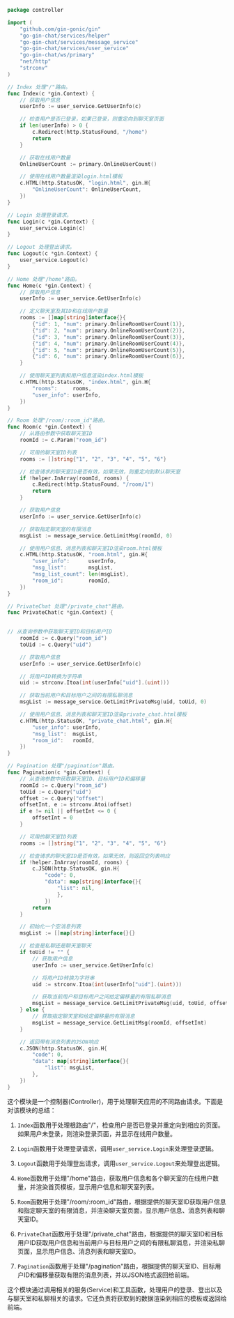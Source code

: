 ```go
package controller

import (
	"github.com/gin-gonic/gin"
	"go-gin-chat/services/helper"
	"go-gin-chat/services/message_service"
	"go-gin-chat/services/user_service"
	"go-gin-chat/ws/primary"
	"net/http"
	"strconv"
)

// Index 处理"/"路由。
func Index(c *gin.Context) {
	// 获取用户信息
	userInfo := user_service.GetUserInfo(c)

	// 检查用户是否已登录，如果已登录，则重定向到聊天室页面
	if len(userInfo) > 0 {
		c.Redirect(http.StatusFound, "/home")
		return
	}

	// 获取在线用户数量
	OnlineUserCount := primary.OnlineUserCount()

	// 使用在线用户数量渲染login.html模板
	c.HTML(http.StatusOK, "login.html", gin.H{
		"OnlineUserCount": OnlineUserCount,
	})
}

// Login 处理登录请求。
func Login(c *gin.Context) {
	user_service.Login(c)
}

// Logout 处理登出请求。
func Logout(c *gin.Context) {
	user_service.Logout(c)
}

// Home 处理"/home"路由。
func Home(c *gin.Context) {
	// 获取用户信息
	userInfo := user_service.GetUserInfo(c)

	// 定义聊天室及其ID和在线用户数量
	rooms := []map[string]interface{}{
		{"id": 1, "num": primary.OnlineRoomUserCount(1)},
		{"id": 2, "num": primary.OnlineRoomUserCount(2)},
		{"id": 3, "num": primary.OnlineRoomUserCount(3)},
		{"id": 4, "num": primary.OnlineRoomUserCount(4)},
		{"id": 5, "num": primary.OnlineRoomUserCount(5)},
		{"id": 6, "num": primary.OnlineRoomUserCount(6)},
	}

	// 使用聊天室列表和用户信息渲染index.html模板
	c.HTML(http.StatusOK, "index.html", gin.H{
		"rooms":     rooms,
		"user_info": userInfo,
	})
}

// Room 处理"/room/:room_id"路由。
func Room(c *gin.Context) {
	// 从路由参数中获取聊天室ID
	roomId := c.Param("room_id")

	// 可用的聊天室ID列表
	rooms := []string{"1", "2", "3", "4", "5", "6"}

	// 检查请求的聊天室ID是否有效，如果无效，则重定向到默认聊天室
	if !helper.InArray(roomId, rooms) {
		c.Redirect(http.StatusFound, "/room/1")
		return
	}

	// 获取用户信息
	userInfo := user_service.GetUserInfo(c)

	// 获取指定聊天室的有限消息
	msgList := message_service.GetLimitMsg(roomId, 0)

	// 使用用户信息、消息列表和聊天室ID渲染room.html模板
	c.HTML(http.StatusOK, "room.html", gin.H{
		"user_info":      userInfo,
		"msg_list":       msgList,
		"msg_list_count": len(msgList),
		"room_id":        roomId,
	})
}

// PrivateChat 处理"/private_chat"路由。
func PrivateChat(c *gin.Context) {
	

// 从查询参数中获取聊天室ID和目标用户ID
	roomId := c.Query("room_id")
	toUid := c.Query("uid")

	// 获取用户信息
	userInfo := user_service.GetUserInfo(c)

	// 将用户ID转换为字符串
	uid := strconv.Itoa(int(userInfo["uid"].(uint)))

	// 获取当前用户和目标用户之间的有限私聊消息
	msgList := message_service.GetLimitPrivateMsg(uid, toUid, 0)

	// 使用用户信息、消息列表和聊天室ID渲染private_chat.html模板
	c.HTML(http.StatusOK, "private_chat.html", gin.H{
		"user_info": userInfo,
		"msg_list":  msgList,
		"room_id":   roomId,
	})
}

// Pagination 处理"/pagination"路由。
func Pagination(c *gin.Context) {
	// 从查询参数中获取聊天室ID、目标用户ID和偏移量
	roomId := c.Query("room_id")
	toUid := c.Query("uid")
	offset := c.Query("offset")
	offsetInt, e := strconv.Atoi(offset)
	if e != nil || offsetInt <= 0 {
		offsetInt = 0
	}

	// 可用的聊天室ID列表
	rooms := []string{"1", "2", "3", "4", "5", "6"}

	// 检查请求的聊天室ID是否有效，如果无效，则返回空列表响应
	if !helper.InArray(roomId, rooms) {
		c.JSON(http.StatusOK, gin.H{
			"code": 0,
			"data": map[string]interface{}{
				"list": nil,
				},
			})
		return
	}

	// 初始化一个空消息列表
	msgList := []map[string]interface{}{}

	// 检查是私聊还是聊天室聊天
	if toUid != "" {
		// 获取用户信息
		userInfo := user_service.GetUserInfo(c)

		// 将用户ID转换为字符串
		uid := strconv.Itoa(int(userInfo["uid"].(uint)))

		// 获取当前用户和目标用户之间给定偏移量的有限私聊消息
		msgList = message_service.GetLimitPrivateMsg(uid, toUid, offsetInt)
	} else {
		// 获取指定聊天室和给定偏移量的有限消息
		msgList = message_service.GetLimitMsg(roomId, offsetInt)
	}

	// 返回带有消息列表的JSON响应
	c.JSON(http.StatusOK, gin.H{
		"code": 0,
		"data": map[string]interface{}{
			"list": msgList,
		},
	})
}
```
这个模块是一个控制器(Controller)，用于处理聊天应用的不同路由请求。下面是对该模块的总结：

1. `Index`函数用于处理根路由"/"，检查用户是否已登录并重定向到相应的页面。如果用户未登录，则渲染登录页面，并显示在线用户数量。

2. `Login`函数用于处理登录请求，调用`user_service.Login`来处理登录逻辑。

3. `Logout`函数用于处理登出请求，调用`user_service.Logout`来处理登出逻辑。

4. `Home`函数用于处理"/home"路由，获取用户信息和各个聊天室的在线用户数量，并渲染首页模板，显示用户信息和聊天室列表。

5. `Room`函数用于处理"/room/:room_id"路由，根据提供的聊天室ID获取用户信息和指定聊天室的有限消息，并渲染聊天室页面，显示用户信息、消息列表和聊天室ID。

6. `PrivateChat`函数用于处理"/private_chat"路由，根据提供的聊天室ID和目标用户ID获取用户信息和当前用户与目标用户之间的有限私聊消息，并渲染私聊页面，显示用户信息、消息列表和聊天室ID。

7. `Pagination`函数用于处理"/pagination"路由，根据提供的聊天室ID、目标用户ID和偏移量获取有限的消息列表，并以JSON格式返回给前端。

这个模块通过调用相关的服务(Service)和工具函数，处理用户的登录、登出以及与聊天室和私聊相关的请求。它还负责将获取到的数据渲染到相应的模板或返回给前端。